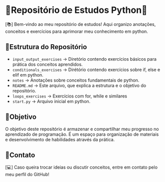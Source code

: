 # 📌Repositório de Estudos Python🐍

[📚] Bem-vindo ao meu repositório de estudos! Aqui organizo anotações, conceitos e exercícios para aprimorar meu conhecimento em python.

## 📌Estrutura do Repositório

- ```input_output_exercises``` → Diretório contendo exercícios básicos para prática dos conceitos aprendidos.
- ```conditionals_exercises``` → Dirétório contendo exercícios sobre if, else e elif em python.
- ```notes``` → Anotações sobre conceitos fundamentais de python.
- ```README.md``` → Este arquivo, que explica a estrutura e o objetivo do repositório.
- ```loops_exercises``` →  Exercícios com for, while e similares
- ```start.py``` → Arquivo inicial em python.

## 📌Objetivo

O objetivo deste repositório é armazenar e compartilhar meu progresso no aprendizado de programação. É um espaço para organização de materiais e desenvolvimento de habilidades através da prática.

## 📌Contato

[💻] Caso queira trocar ideias ou discutir conceitos, entre em contato pelo meu perfil do GitHub!





